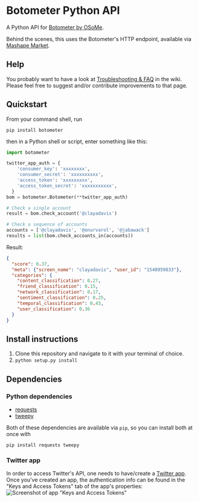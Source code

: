 # Botometer Python API
A Python API for [Botometer by OSoMe](https://osome.iuni.iu.edu).

Behind the scenes, this uses the Botometer's HTTP endpoint, available via
[Mashape Market](https://market.mashape.com/OSoMe/botometer).

## Help
You probably want to have a look at [Troubleshooting & FAQ](/truthy/botometer-python/wiki/Troubleshooting-&-FAQ) in the wiki. Please feel free to suggest and/or contribute improvements to that page.

## Quickstart
From your command shell, run 

```
pip install botometer
```

then in a Python shell or script, enter something like this:
```python
import botometer

twitter_app_auth = {
    'consumer_key': 'xxxxxxxx',
    'consumer_secret': 'xxxxxxxxxx',
    'access_token': 'xxxxxxxxx',
    'access_token_secret': 'xxxxxxxxxxx',
  }
bom = botometer.Botometer(**twitter_app_auth)

# Check a single account
result = bom.check_account('@clayadavis')

# Check a sequence of accounts
accounts = ['@clayadavis', '@onurvarol', '@jabawack']
results = list(bom.check_accounts_in(accounts))
```

Result:
```json
{
  "score": 0.37,
  "meta": {"screen_name": "clayadavis", "user_id": "1548959833"},
  "categories": {
    "content_classification": 0.27,
    "friend_classification": 0.15,
    "network_classification": 0.17,
    "sentiment_classification": 0.25,
    "temporal_classification": 0.43,
    "user_classification": 0.36
  }
}
```

## Install instructions

1. Clone this repository and navigate to it with your terminal of choice.
2. `python setup.py install`

## Dependencies

### Python dependencies
* [requests](http://docs.python-requests.org/en/latest/)
* [tweepy](https://github.com/tweepy/tweepy)

Both of these dependencies are available via `pip`, so you can install both at once with

    pip install requests tweepy
    
### Twitter app
In order to access Twitter's API, one needs to have/create a [Twitter app](https://apps.twitter.com/).
Once you've created an app, the authentication info can be found in the "Keys and Access Tokens" tab of the app's properties:
![Screenshot of app "Keys and Access Tokens"](https://s3.amazonaws.com/clayadavis_public/twitter_app_keys.png)


